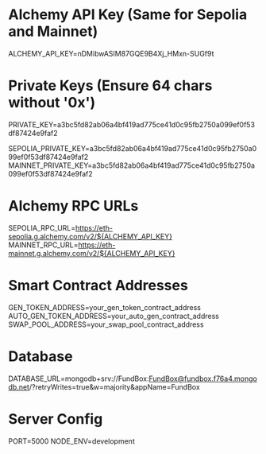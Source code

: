 # Alchemy API Key (Same for Sepolia and Mainnet)
ALCHEMY_API_KEY=nDMibwASIM87GQE9B4Xj_HMxn-SUGf9t

# Private Keys (Ensure 64 chars without '0x')
PRIVATE_KEY=a3bc5fd82ab06a4bf419ad775ce41d0c95fb2750a099ef0f53df87424e9faf2

SEPOLIA_PRIVATE_KEY=a3bc5fd82ab06a4bf419ad775ce41d0c95fb2750a099ef0f53df87424e9faf2
MAINNET_PRIVATE_KEY=a3bc5fd82ab06a4bf419ad775ce41d0c95fb2750a099ef0f53df87424e9faf2

# Alchemy RPC URLs
SEPOLIA_RPC_URL=https://eth-sepolia.g.alchemy.com/v2/${ALCHEMY_API_KEY}
MAINNET_RPC_URL=https://eth-mainnet.g.alchemy.com/v2/${ALCHEMY_API_KEY}

# Smart Contract Addresses
GEN_TOKEN_ADDRESS=your_gen_token_contract_address
AUTO_GEN_TOKEN_ADDRESS=your_auto_gen_contract_address
SWAP_POOL_ADDRESS=your_swap_pool_contract_address

# Database
DATABASE_URL=mongodb+srv://FundBox:FundBox@fundbox.f76a4.mongodb.net/?retryWrites=true&w=majority&appName=FundBox

# Server Config
PORT=5000
NODE_ENV=development
